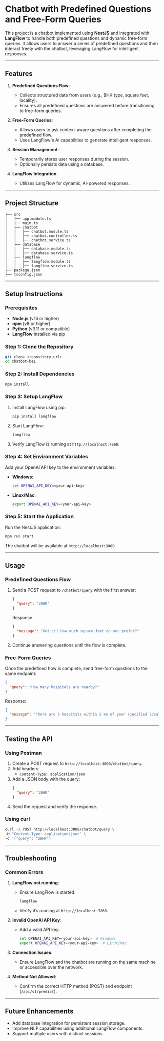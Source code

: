 # Chatbot with Predefined Questions and Free-Form Queries

This project is a chatbot implemented using **NestJS** and integrated with **LangFlow** to handle both predefined questions and dynamic free-form queries. It allows users to answer a series of predefined questions and then interact freely with the chatbot, leveraging LangFlow for intelligent responses.

---

## **Features**
1. **Predefined Questions Flow**:
   - Collects structured data from users (e.g., BHK type, square feet, locality).
   - Ensures all predefined questions are answered before transitioning to free-form queries.

2. **Free-Form Queries**:
   - Allows users to ask context-aware questions after completing the predefined flow.
   - Uses LangFlow's AI capabilities to generate intelligent responses.

3. **Session Management**:
   - Temporarily stores user responses during the session.
   - Optionally persists data using a database.

4. **LangFlow Integration**:
   - Utilizes LangFlow for dynamic, AI-powered responses.

---

## **Project Structure**
```plaintext
├── src
│   ├── app.module.ts
│   ├── main.ts
│   ├── chatbot
│   │   ├── chatbot.module.ts
│   │   ├── chatbot.controller.ts
│   │   ├── chatbot.service.ts
│   ├── database
│   │   ├── database.module.ts
│   │   ├── database.service.ts
│   ├── langflow
│   │   ├── langflow.module.ts
│   │   ├── langflow.service.ts
├── package.json
├── tsconfig.json
```

---

## **Setup Instructions**

### **Prerequisites**
- **Node.js** (v16 or higher)
- **npm** (v8 or higher)
- **Python** (v3.11 or compatible)
- **LangFlow** installed via pip

### **Step 1: Clone the Repository**
```bash
git clone <repository-url>
cd chatbot-be1
```

### **Step 2: Install Dependencies**
```bash
npm install
```

### **Step 3: Setup LangFlow**
1. Install LangFlow using pip:
   ```bash
   pip install langflow
   ```
2. Start LangFlow:
   ```bash
   langflow
   ```
3. Verify LangFlow is running at `http://localhost:7860`.

### **Step 4: Set Environment Variables**
Add your OpenAI API key to the environment variables:
- **Windows**:
  ```cmd
  set OPENAI_API_KEY=<your-api-key>
  ```
- **Linux/Mac**:
  ```bash
  export OPENAI_API_KEY=<your-api-key>
  ```

### **Step 5: Start the Application**
Run the NestJS application:
```bash
npm run start
```

The chatbot will be available at `http://localhost:3000`.

---

## **Usage**

### **Predefined Questions Flow**
1. Send a POST request to `/chatbot/query` with the first answer:
   ```json
   {
     "query": "2BHK"
   }
   ```
   Response:
   ```json
   {
     "message": "Got it! How much square feet do you prefer?"
   }
   ```

2. Continue answering questions until the flow is complete.

### **Free-Form Queries**
Once the predefined flow is complete, send free-form questions to the same endpoint:
```json
{
  "query": "How many hospitals are nearby?"
}
```
Response:
```json
{
  "message": "There are 5 hospitals within 2 km of your specified locality."
}
```

---

## **Testing the API**

### **Using Postman**
1. Create a POST request to `http://localhost:3000/chatbot/query`.
2. Add headers:
   - `Content-Type: application/json`
3. Add a JSON body with the query:
   ```json
   {
     "query": "2BHK"
   }
   ```
4. Send the request and verify the response.

### **Using curl**
```bash
curl -X POST http://localhost:3000/chatbot/query \
-H "Content-Type: application/json" \
-d '{"query": "2BHK"}'
```

---

## **Troubleshooting**

### **Common Errors**
1. **LangFlow not running**:
   - Ensure LangFlow is started:
     ```bash
     langflow
     ```
   - Verify it’s running at `http://localhost:7860`.

2. **Invalid OpenAI API Key**:
   - Add a valid API key:
     ```bash
     set OPENAI_API_KEY=<your-api-key>  # Windows
     export OPENAI_API_KEY=<your-api-key>  # Linux/Mac
     ```

3. **Connection Issues**:
   - Ensure LangFlow and the chatbot are running on the same machine or accessible over the network.

4. **Method Not Allowed**:
   - Confirm the correct HTTP method (POST) and endpoint (`/api/v1/predict`).

---

## **Future Enhancements**
- Add database integration for persistent session storage.
- Improve NLP capabilities using additional LangFlow components.
- Support multiple users with distinct sessions.



